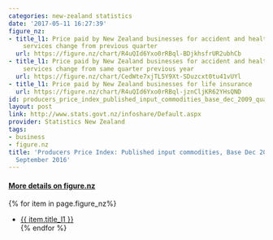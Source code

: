 ```yaml
---
categories: new-zealand statistics
date: '2017-05-11 16:27:39'
figure_nz:
- title_l1: Price paid by New Zealand businesses for accident and health insurance
    services change from previous quarter
  url: https://figure.nz/chart/R4uQId6Yxo0rRBql-BDjkhsfrUR2ubhCb
- title_l1: Price paid by New Zealand businesses for accident and health insurance
    services change from same quarter previous year
  url: https://figure.nz/chart/CedWte7xjTL5Y9Xt-SDuzcxt0tu41vUYl
- title_l1: Price paid by New Zealand businesses for life insurance
  url: https://figure.nz/chart/R4uQId6Yxo0rRBql-jznCljKR62YHsQND
id: producers_price_index_published_input_commodities_base_dec_2009_quarterly_september_2016
layout: post
link: http://www.stats.govt.nz/infoshare/Default.aspx
provider: Statistics New Zealand
tags:
- business
- figure.nz
title: 'Producers Price Index: Published input commodities, Base Dec 2009 (Quarterly)
  September 2016'
---
```


<h4><u> More details on figure.nz</u></h4>
{% for item in page.figure_nz%}
<ul class="post-list-l2">
    <li><a href="{{ item.url }}">{{ item.title_l1 }}</a></li>
{% endfor %}
</ul>